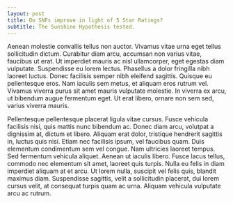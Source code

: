 ```yaml
---
layout: post
title: Do SNFs improve in light of 5 Star Ratings?
subtitle: The Sunshine Hypothesis tested.
---
```


Aenean molestie convallis tellus non auctor. Vivamus vitae urna eget tellus sollicitudin dictum. Curabitur diam arcu, accumsan non varius vitae, faucibus ut erat. Ut imperdiet mauris ac nisl ullamcorper, eget egestas diam vulputate. Suspendisse eu lorem lectus. Phasellus a dolor fringilla nibh laoreet luctus. Donec facilisis semper nibh eleifend sagittis. Quisque eu pellentesque eros. Nam iaculis sem metus, et aliquam eros rutrum vel. Vivamus viverra purus sit amet mauris vulputate molestie. In viverra ex arcu, ut bibendum augue fermentum eget. Ut erat libero, ornare non sem sed, varius viverra mauris.

Pellentesque pellentesque placerat ligula vitae cursus. Fusce vehicula facilisis nisi, quis mattis nunc bibendum ac. Donec diam arcu, volutpat a dignissim at, dictum et libero. Aliquam erat dolor, tristique hendrerit sagittis in, luctus quis nisi. Etiam nec facilisis ipsum, vel faucibus quam. Duis elementum condimentum sem vel congue. Nam ultricies laoreet tempus. Sed fermentum vehicula aliquet. Aenean ut iaculis libero. Fusce lacus tellus, commodo nec elementum sit amet, laoreet quis turpis. Nulla eu felis in diam imperdiet aliquam at et arcu. Ut lorem nulla, suscipit vel felis quis, blandit maximus diam. Suspendisse sagittis, velit a sollicitudin placerat, dui lorem cursus velit, at consequat turpis quam ac urna. Aliquam vehicula vulputate arcu ac rutrum.
